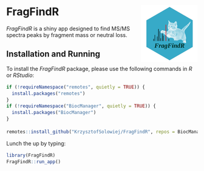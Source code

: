 # FragFindR <img src='inst/app/www/logo.png' align="right" height="150"/>

*FragFindR* is a shiny app designed to find MS/MS spectra peaks by fragment mass or neutral loss.

## Installation and Running

To install the *FragFindR* package, please use the following commands in *R* or *RStudio*:
```r
if (!requireNamespace("remotes", quietly = TRUE)) {
  install.packages("remotes")
}
if (!requireNamespace("BiocManager", quietly = TRUE)) {
  install.packages("BiocManager")
}

remotes::install_github("KrzysztofSolowiej/FragFindR", repos = BiocManager::repositories())
```
Lunch the up by typing:
```r
library(FragFindR)
FragFindR::run_app()
```
